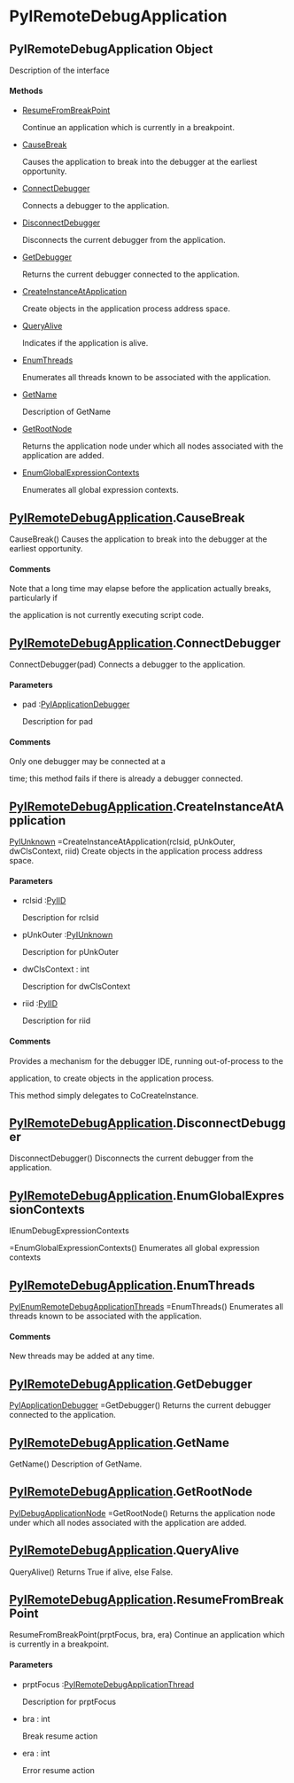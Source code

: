 # PyIRemoteDebugApplication

## PyIRemoteDebugApplication Object



Description of the interface

#### Methods


  - [ResumeFromBreakPoint](PyIRemoteDebugApplication.md#pyiremotedebugapplicationresumefrombreakpoint)

    Continue an application which is currently in a breakpoint\.&nbsp;

  - [CauseBreak](PyIRemoteDebugApplication.md#pyiremotedebugapplicationcausebreak)

    Causes the application to break into the debugger at the earliest opportunity\.&nbsp;

  - [ConnectDebugger](PyIRemoteDebugApplication.md#pyiremotedebugapplicationconnectdebugger)

    Connects a debugger to the application\.&nbsp;

  - [DisconnectDebugger](PyIRemoteDebugApplication.md#pyiremotedebugapplicationdisconnectdebugger)

    Disconnects the current debugger from the application\.&nbsp;

  - [GetDebugger](PyIRemoteDebugApplication.md#pyiremotedebugapplicationgetdebugger)

    Returns the current debugger connected to the application\.&nbsp;

  - [CreateInstanceAtApplication](PyIRemoteDebugApplication.md#pyiremotedebugapplicationcreateinstanceatapplication)

    Create objects in the application process address space\.&nbsp;

  - [QueryAlive](PyIRemoteDebugApplication.md#pyiremotedebugapplicationqueryalive)

    Indicates if the application is alive\.&nbsp;

  - [EnumThreads](PyIRemoteDebugApplication.md#pyiremotedebugapplicationenumthreads)

    Enumerates all threads known to be associated with the application\.&nbsp;

  - [GetName](PyIRemoteDebugApplication.md#pyiremotedebugapplicationgetname)

    Description of GetName&nbsp;

  - [GetRootNode](PyIRemoteDebugApplication.md#pyiremotedebugapplicationgetrootnode)

    Returns the application node under which all nodes associated with the application are added\.&nbsp;

  - [EnumGlobalExpressionContexts](PyIRemoteDebugApplication.md#pyiremotedebugapplicationenumglobalexpressioncontexts)

    Enumerates all global expression contexts\.&nbsp;

## [PyIRemoteDebugApplication](#pyiremotedebugapplication)\.CauseBreak

CauseBreak\(\)
Causes the application to break into the debugger at the earliest opportunity\.

#### Comments


Note that a long time may elapse before the application actually breaks, particularly if 

the application is not currently executing script code\.

## [PyIRemoteDebugApplication](#pyiremotedebugapplication)\.ConnectDebugger

ConnectDebugger\(pad\)
Connects a debugger to the application\.

#### Parameters


  - pad :[PyIApplicationDebugger](#pyiapplicationdebugger)

    Description for pad

#### Comments


Only one debugger may be connected at a 

time; this method fails if there is already a debugger connected\.

## [PyIRemoteDebugApplication](#pyiremotedebugapplication)\.CreateInstanceAtApplication

[PyIUnknown](#pyiunknown) =CreateInstanceAtApplication\(rclsid, pUnkOuter, dwClsContext, riid\)
Create objects in the application process address space\.

#### Parameters


  - rclsid :[PyIID](#pyiid)

    Description for rclsid

  - pUnkOuter :[PyIUnknown](#pyiunknown)

    Description for pUnkOuter

  - dwClsContext : int

    Description for dwClsContext

  - riid :[PyIID](#pyiid)

    Description for riid

#### Comments


Provides a mechanism for the debugger IDE, running out-of-process to the 

application, to create objects in the application process\. 

This method simply delegates to CoCreateInstance\.

## [PyIRemoteDebugApplication](#pyiremotedebugapplication)\.DisconnectDebugger

DisconnectDebugger\(\)
Disconnects the current debugger from the application\.

## [PyIRemoteDebugApplication](#pyiremotedebugapplication)\.EnumGlobalExpressionContexts

IEnumDebugExpressionContexts

 =EnumGlobalExpressionContexts\(\)
Enumerates all global expression contexts

## [PyIRemoteDebugApplication](#pyiremotedebugapplication)\.EnumThreads

[PyIEnumRemoteDebugApplicationThreads](#pyienumremotedebugapplicationthreads) =EnumThreads\(\)
Enumerates all threads known to be associated with the application\.

#### Comments


New threads may be added at any time\.

## [PyIRemoteDebugApplication](#pyiremotedebugapplication)\.GetDebugger

[PyIApplicationDebugger](#pyiapplicationdebugger) =GetDebugger\(\)
Returns the current debugger connected to the application\.

## [PyIRemoteDebugApplication](#pyiremotedebugapplication)\.GetName

GetName\(\)
Description of GetName\.

## [PyIRemoteDebugApplication](#pyiremotedebugapplication)\.GetRootNode

[PyIDebugApplicationNode](#pyidebugapplicationnode) =GetRootNode\(\)
Returns the application node under which all nodes associated with the application are added\.

## [PyIRemoteDebugApplication](#pyiremotedebugapplication)\.QueryAlive

QueryAlive\(\)
Returns True if alive, else False\.

## [PyIRemoteDebugApplication](#pyiremotedebugapplication)\.ResumeFromBreakPoint

ResumeFromBreakPoint\(prptFocus, bra, era\)
Continue an application which is currently in a breakpoint\.

#### Parameters


  - prptFocus :[PyIRemoteDebugApplicationThread](#pyiremotedebugapplicationthread)

    Description for prptFocus

  - bra : int

    Break resume action

  - era : int

    Error resume action